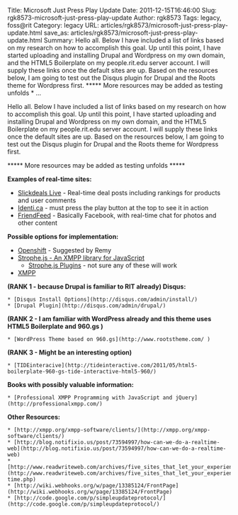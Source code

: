 Title: Microsoft Just Press Play Update
Date: 2011-12-15T16:46:00
Slug: rgk8573-microsoft-just-press-play-update
Author: rgk8573
Tags: legacy, foss@rit
Category: legacy
URL: articles/rgk8573/microsoft-just-press-play-update.html
save_as: articles/rgk8573/microsoft-just-press-play-update.html
Summary: Hello all. Below I have included a list of links based on my research on how to accomplish this goal. Up until this point, I have started uploading and installing Drupal and Wordpress on my own domain, and the HTML5 Boilerplate on my people.rit.edu server account. I will supply these links once the default sites are up. Based on the resources below, I am going to test out the Disqus plugin for Drupal and the Roots theme for Wordpress first.  ***** More resources may be added as testing unfolds * ... 

Hello all. Below I have included a list of links based on my research on how
to accomplish this goal. Up until this point, I have started uploading and
installing Drupal and Wordpress on my own domain, and the HTML5 Boilerplate on
my people.rit.edu server account. I will supply these links once the default
sites are up. Based on the resources below, I am going to test out the Disqus
plugin for Drupal and the Roots theme for Wordpress first.

***** More resources may be added as testing unfolds *****

**Examples of real-time sites:**

  * [Slickdeals Live](http://slickdeals.net/live/) - Real-time deal posts including rankings for products and user comments
  * [Identi.ca](http://identi.ca/) - must press the play button at the top to see it in action
  * [FriendFeed](http://friendfeed.com/) - Basically Facebook, with real-time chat for photos and other content

**Possible options for implementation:**

  * [Openshift](https://openshift.redhat.com/app/) - Suggested by Remy
  * [Strophe.js - An XMPP library for JavaScript](http://strophe.im/strophejs/)
    * [Strophe.js Plugins](https://github.com/metajack/strophejs-plugins) - not sure any of these will work
  * [XMPP](http://xmpp.org/about-xmpp/technology-overview/)

**(RANK 1 - because Drupal is familiar to RIT already) Disqus:**

    * [Disqus Install Options](http://disqus.com/admin/install/)
    * [Drupal Plugin](http://disqus.com/admin/drupal/)

**(RANK 2 - I am familiar with WordPress already and this theme uses HTML5 Boilerplate and 960.gs )**

    * [WordPress Theme based on 960.gs](http://www.rootstheme.com/ )

**(RANK 3 - Might be an interesting option)**

    * [TIDEinteracive](http://tideinteractive.com/2011/05/html5-boilerplate-960-gs-tide-interactive-html5-960/)

**Books with possibly valuable information:**

    * [Professional XMPP Programming with JavaScript and jQuery](http://professionalxmpp.com/)

**Other Resources:**

    * [http://xmpp.org/xmpp-software/clients/](http://xmpp.org/xmpp-software/clients/)
    * [http://blog.notifixio.us/post/73594997/how-can-we-do-a-realtime-web](http://blog.notifixio.us/post/73594997/how-can-we-do-a-realtime-web)
    * [http://www.readwriteweb.com/archives/five_sites_that_let_your_experience...](http://www.readwriteweb.com/archives/five_sites_that_let_your_experience_the_real-time.php)
    * [http://wiki.webhooks.org/w/page/13385124/FrontPage](http://wiki.webhooks.org/w/page/13385124/FrontPage)
    * [http://code.google.com/p/simpleupdateprotocol/](http://code.google.com/p/simpleupdateprotocol/)

